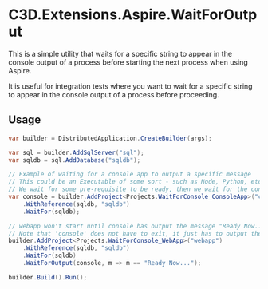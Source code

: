 # C3D.Extensions.Aspire.WaitForOutput

This is a simple utility that waits for a specific string to appear in the console output of a process before
starting the next process when using Aspire. 

It is useful for integration tests where you want to wait for a specific string to appear in the console output of a process before proceeding.

## Usage
```csharp
var builder = DistributedApplication.CreateBuilder(args);

var sql = builder.AddSqlServer("sql");
var sqldb = sql.AddDatabase("sqldb");

// Example of waiting for a console app to output a specific message
// This could be an Executable of some sort - such as Node, Python, etc.
// We wait for some pre-requisite to be ready, then we wait for the console app to output a specific message
var console = builder.AddProject<Projects.WaitForConsole_ConsoleApp>("consoleapp")
    .WithReference(sqldb, "sqldb")
    .WaitFor(sqldb);

// webapp won't start until console has output the message "Ready Now..."
// Note that 'console' does not have to exit, it just has to output the message
builder.AddProject<Projects.WaitForConsole_WebApp>("webapp")
    .WithReference(sqldb, "sqldb")
    .WaitFor(sqldb)
    .WaitForOutput(console, m => m == "Ready Now...");

builder.Build().Run();
```
